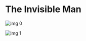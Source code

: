 # The Invisible Man

![img 0](https://i.imgur.com/HvZ0LGE.jpg)

![img 1](https://i.imgur.com/soF1fk7.png)

